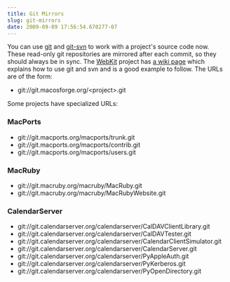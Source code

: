 ```yaml
---
title: Git Mirrors
slug: git-mirrors
date: 2009-09-09 17:56:54.670277-07
---
```


You can use [git](http://git-scm.com/) and [git-svn](http://www.kernel.org/pub/software/scm/git/docs/git-svn.html) to work with a project's source code now. These read-only git repositories are mirrored after each commit, so they should always be in sync. The [WebKit](https://webkit.org) project has [a wiki page](https://trac.webkit.org/wiki/UsingGitWithWebKit) which explains how to use git and svn and is a good example to follow. The URLs are of the form:

* git://git.macosforge.org/&lt;project&gt;.git

Some projects have specialized URLs:

### MacPorts

* git://git.macports.org/macports/trunk.git
* git://git.macports.org/macports/contrib.git
* git://git.macports.org/macports/users.git

### MacRuby

* git://git.macruby.org/macruby/MacRuby.git
* git://git.macruby.org/macruby/MacRubyWebsite.git

### CalendarServer

* git://git.calendarserver.org/calendarserver/CalDAVClientLibrary.git
* git://git.calendarserver.org/calendarserver/CalDAVTester.git
* git://git.calendarserver.org/calendarserver/CalendarClientSimulator.git
* git://git.calendarserver.org/calendarserver/CalendarServer.git
* git://git.calendarserver.org/calendarserver/PyAppleAuth.git
* git://git.calendarserver.org/calendarserver/PyKerberos.git
* git://git.calendarserver.org/calendarserver/PyOpenDirectory.git
